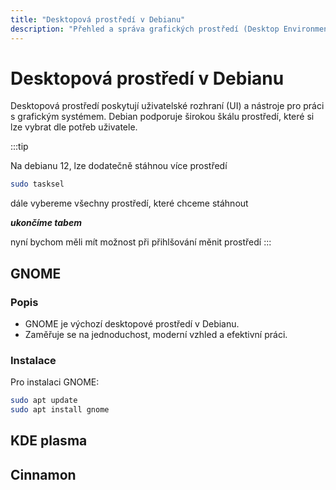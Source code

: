 ```yaml
---
title: "Desktopová prostředí v Debianu"
description: "Přehled a správa grafických prostředí (Desktop Environments) v Debianu."
---
```


# Desktopová prostředí v Debianu

Desktopová prostředí poskytují uživatelské rozhraní (UI) a nástroje pro práci s grafickým systémem. Debian podporuje širokou škálu prostředí, které si lze vybrat dle potřeb uživatele.

:::tip

Na debianu 12, lze dodatečně stáhnou více prostředí

```bash
sudo tasksel
```

dále vybereme všechny prostředí, které chceme stáhnout



***ukončíme tabem***

nyní bychom měli mít možnost při přihlšování měnit prostředí
:::

## GNOME

### Popis
- GNOME je výchozí desktopové prostředí v Debianu.
- Zaměřuje se na jednoduchost, moderní vzhled a efektivní práci.

### Instalace
Pro instalaci GNOME:
```bash
sudo apt update
sudo apt install gnome
```

## KDE plasma

## Cinnamon